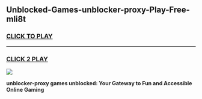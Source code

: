 
## Unblocked-Games-unblocker-proxy-Play-Free-mli8t
<h3>
<a href="https://premium76.site?title=unblocker-proxy&ref=21A">CLICK TO PLAY</a></h3>
<hr>

<h3>
<a href="https://premium76.site?title=unblocker-proxy&ref=21A">CLICK 2 PLAY</a>
  
</h3>

<a href="https://premium76.site?title=unblocker-proxy&ref=21A"><img src="https://clearcache.store/games.png"></a>


**unblocker-proxy games unblocked: Your Gateway to Fun and Accessible Online Gaming**
